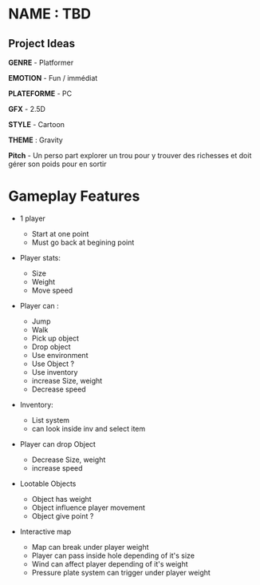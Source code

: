 # NAME : TBD 


## Project Ideas
__GENRE__ - Platformer

__EMOTION__ - Fun / immédiat

__PLATEFORME__ - PC

__GFX__ - 2.5D

__STYLE__ - Cartoon

__THEME__ : Gravity


__Pitch__ - Un perso part explorer un trou pour y trouver des richesses et doit gérer son poids pour en sortir


# Gameplay Features

- 1 player
  - Start at one point
  - Must go back at begining point

- Player stats:
  - Size
  - Weight
  - Move speed
  
- Player can :
    - Jump
    - Walk
    - Pick up object 
    - Drop object 
    - Use environment
    - Use Object ? 
    - Use inventory 
    - increase Size, weight
    - Decrease speed

- Inventory:
    - List system
    - can look inside inv and select item 

- Player can drop Object
  - Decrease Size, weight
  - increase speed
  
- Lootable Objects
    - Object has weight
    - Object influence player movement
    - Object give point ? 
    
- Interactive map
    - Map can break under player weight
    - Player can pass inside hole depending of it's size
    - Wind can affect player depending of it's weight
    - Pressure plate system can trigger under player weight
    
